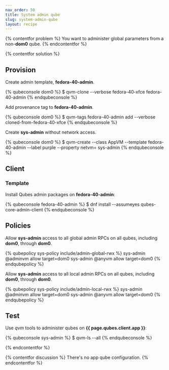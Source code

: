 ```yaml
---
nav_order: 50
title: System admin qube
slug: system-admin-qube
layout: recipe
---
```


{% contentfor problem %}
You want to administer global parameters from a non-**dom0** qube.
{% endcontentfor %}

{% contentfor solution %}
## Provision

Create admin template, **fedora-40-admin**.

{% qubeconsole dom0 %}
$ qvm-clone --verbose fedora-40-xfce fedora-40-admin
{% endqubeconsole %}

Add provenance tag to **fedora-40-admin**.

{% qubeconsole dom0 %}
$ qvm-tags fedora-40-admin add --verbose cloned-from-fedora-40-xfce 
{% endqubeconsole %}

Create **sys-admin** without network access.

{% qubeconsole dom0 %}
$ qvm-create --class AppVM --template fedora-40-admin --label purple --property netvm= sys-admin
{% endqubeconsole %}

## Client

### Template

Install Qubes admin packages on **fedora-40-admin**:

{% qubeconsole fedora-40-admin %}
$ dnf install --assumeyes qubes-core-admin-client
{% endqubeconsole %}

## Policies

Allow **sys-admin** access to all global admin RPCs on all qubes, including **dom0**, through **dom0**.

{% qubepolicy sys-policy include/admin-global-rwx %}
sys-admin  @adminvm  allow  target=dom0
sys-admin  @anyvm    allow  target=dom0
{% endqubepolicy %}

Allow **sys-admin** access to all local admin RPCs on all qubes, including **dom0**, through **dom0**.

{% qubepolicy sys-policy include/admin-local-rwx %}
sys-admin  @adminvm  allow  target=dom0
sys-admin  @anyvm    allow  target=dom0
{% endqubepolicy %}

## Test

Use _qvm_ tools to administer qubes on **{{ page.qubes.client.app }}**:

{% qubeconsole sys-admin %}
$ qvm-ls --all
{% endqubeconsole %}

{% endcontentfor %}

{% contentfor discussion %}
There's no app qube configuration.
{% endcontentfor %}
